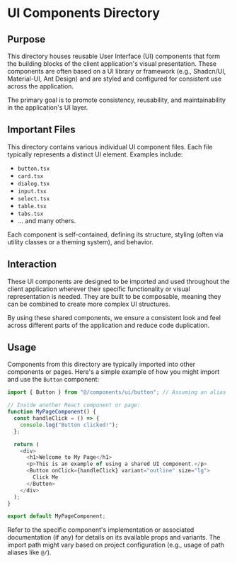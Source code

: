 # UI Components Directory

## Purpose

This directory houses reusable User Interface (UI) components that form the building blocks of the client application's visual presentation. These components are often based on a UI library or framework (e.g., Shadcn/UI, Material-UI, Ant Design) and are styled and configured for consistent use across the application.

The primary goal is to promote consistency, reusability, and maintainability in the application's UI layer.

## Important Files

This directory contains various individual UI component files. Each file typically represents a distinct UI element. Examples include:

- `button.tsx`
- `card.tsx`
- `dialog.tsx`
- `input.tsx`
- `select.tsx`
- `table.tsx`
- `tabs.tsx`
- ... and many others.

Each component is self-contained, defining its structure, styling (often via utility classes or a theming system), and behavior.

## Interaction

These UI components are designed to be imported and used throughout the client application wherever their specific functionality or visual representation is needed. They are built to be composable, meaning they can be combined to create more complex UI structures.

By using these shared components, we ensure a consistent look and feel across different parts of the application and reduce code duplication.

## Usage

Components from this directory are typically imported into other components or pages. Here's a simple example of how you might import and use the `Button` component:

```typescript jsx
import { Button } from "@/components/ui/button"; // Assuming an alias '@' is configured for the 'src' directory

// Inside another React component or page:
function MyPageComponent() {
  const handleClick = () => {
    console.log("Button clicked!");
  };

  return (
    <div>
      <h1>Welcome to My Page</h1>
      <p>This is an example of using a shared UI component.</p>
      <Button onClick={handleClick} variant="outline" size="lg">
        Click Me
      </Button>
    </div>
  );
}

export default MyPageComponent;
```

Refer to the specific component's implementation or associated documentation (if any) for details on its available props and variants.
The import path might vary based on project configuration (e.g., usage of path aliases like `@/`).
